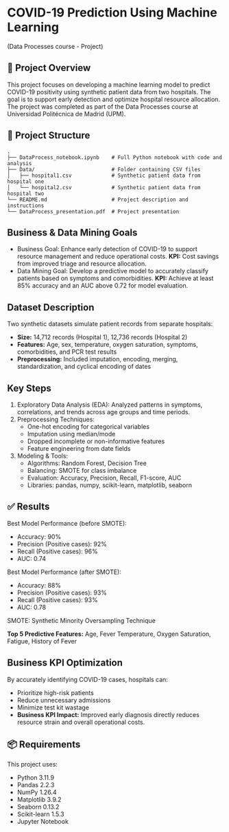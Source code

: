 # COVID-19 Prediction Using Machine Learning

(Data Processes course - Project) 

## 📌 Project Overview

This project focuses on developing a machine learning model to predict COVID-19 positivity using synthetic patient data from two hospitals. The goal is to support early detection and optimize hospital resource allocation. The project was completed as part of the Data Processes course at Universidad Politécnica de Madrid (UPM).

## 📁 Project Structure
```
.
├── DataProcess_notebook.ipynb    # Full Python notebook with code and analysis
├── Data/                         # Folder containing CSV files
│   ├── hospital1.csv             # Synthetic patient data from hospital one
│   └── hospital2.csv             # Synthetic patient data from hospital two
└── README.md                     # Project description and instructions
└── DataProcess_presentation.pdf  # Project presentation
```

## Business & Data Mining Goals

- Business Goal:
  Enhance early detection of COVID-19 to support resource management and reduce operational costs.
  **KPI:** Cost savings from improved triage and resource allocation.
- Data Mining Goal:
  Develop a predictive model to accurately classify patients based on symptoms and comorbidities.
  **KPI:** Achieve at least 85% accuracy and an AUC above 0.72 for model evaluation.

## Dataset Description
Two synthetic datasets simulate patient records from separate hospitals:
- **Size:** 14,712 records (Hospital 1), 12,736 records (Hospital 2)
- **Features:** Age, sex, temperature, oxygen saturation, symptoms, comorbidities, and PCR test results
- **Preprocessing:** Included imputation, encoding, merging, standardization, and cyclical encoding of dates

## Key Steps

1. Exploratory Data Analysis (EDA):
   Analyzed patterns in symptoms, correlations, and trends across age groups and time periods.
2. Preprocessing Techniques:
   - One-hot encoding for categorical variables
   - Imputation using median/mode
   - Dropped incomplete or non-informative features
   - Feature engineering from date fields
3. Modeling & Tools:
   - Algorithms: Random Forest, Decision Tree
   - Balancing: SMOTE for class imbalance
   - Evaluation: Accuracy, Precision, Recall, F1-score, AUC
   - Libraries: pandas, numpy, scikit-learn, matplotlib, seaborn
  
## ✅ Results
Best Model Performance (before SMOTE):
- Accuracy: 90%
- Precision (Positive cases): 92%
- Recall (Positive cases): 96%
- AUC: 0.74

Best Model Performance (after SMOTE):
- Accuracy: 88%
- Precision (Positive cases): 93%
- Recall (Positive cases): 93%
- AUC: 0.78

SMOTE: Synthetic Minority Oversampling Technique

**Top 5 Predictive Features:**
Age, Fever Temperature, Oxygen Saturation, Fatigue, History of Fever


## Business KPI Optimization

By accurately identifying COVID-19 cases, hospitals can:
- Prioritize high-risk patients
- Reduce unnecessary admissions
- Minimize test kit wastage
- **Business KPI Impact:** Improved early diagnosis directly reduces resource strain and overall operational costs.

## 📦 Requirements
This project uses:
- Python 3.11.9
- Pandas 2.2.3
- NumPy 1.26.4
- Matplotlib 3.9.2
- Seaborn 0.13.2
- Scikit-learn 1.5.3
- Jupyter Notebook
